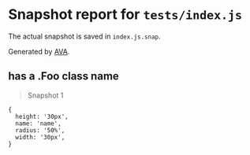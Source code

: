 # Snapshot report for `tests/index.js`

The actual snapshot is saved in `index.js.snap`.

Generated by [AVA](https://ava.li).

## has a .Foo class name

> Snapshot 1

    {
      height: '30px',
      name: 'name',
      radius: '50%',
      width: '30px',
    }
